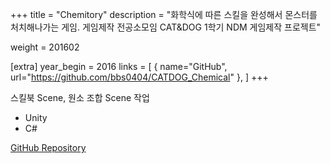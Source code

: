 +++
title = "Chemitory"
description = "화학식에 따른 스킬을 완성해서 몬스터를 처치해나가는 게임. 게임제작 전공소모임 CAT&DOG 1학기 NDM 게임제작 프로젝트"

weight = 201602

[extra]
year_begin = 2016
links = [
    { name="GitHub", url="https://github.com/bbs0404/CATDOG_Chemical" },
]
+++

스킬북 Scene, 원소 조합 Scene 작업

- Unity
- C#

[GitHub Repository](https://github.com/bbs0404/CATDOG_Chemical)
